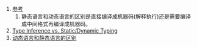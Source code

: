1. [参考](https://www.cnblogs.com/greatfish/p/5981841.html)    
    1. 静态语言和动态语言的区别是直接编译成机器码(解释执行)还是需要编译成中间格式再编译成机器码。    
1. [Type Inference vs. Static/Dynamic Typing](https://herbsutter.com/2008/06/20/type-inference-vs-staticdynamic-typing/)     
1. [动态语言和静态语言的区别](https://blog.csdn.net/yuanmengong886/article/details/52572533)     
  
